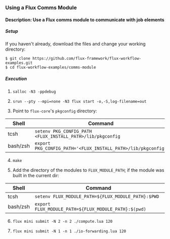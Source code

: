 ### Using a Flux Comms Module

#### Description: Use a Flux comms module to communicate with job elements

##### Setup

If you haven't already, download the files and change your working directory:

```
$ git clone https://github.com/flux-framework/flux-workflow-examples.git
$ cd flux-workflow-examples/comms-module
```

##### Execution

1. `salloc -N3 -ppdebug`

2. `srun --pty --mpi=none -N3 flux start -o,-S,log-filename=out`

3. Point to `flux-core`'s `pkgconfig` directory:

| Shell     | Command                                                      |
| -----     | ----------                                                   |
| tcsh      | `setenv PKG_CONFIG_PATH <FLUX_INSTALL_PATH>/lib/pkgconfig`   |
| bash/zsh  | `export PKG_CONFIG_PATH='<FLUX_INSTALL_PATH>/lib/pkgconfig'` |

4. `make`

5. Add the directory of the modules to `FLUX_MODULE_PATH`; if the module was
built in the current dir:

| Shell     | Command                                              |
| -----     | ----------                                           |
| tcsh      | `setenv FLUX_MODULE_PATH=${FLUX_MODULE_PATH}:$PWD`   |
| bash/zsh  | `export FLUX_MODULE_PATH=${FLUX_MODULE_PATH}:$(pwd)` |

6. `flux mini submit -N 2 -n 2 ./compute.lua 120`

7. `flux mini submit -N 1 -n 1 ./io-forwarding.lua 120`
